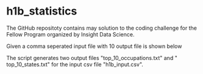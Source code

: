 # h1b_statistics

The GitHub repositoty contains may solution to the coding challenge for the Fellow Program organized by Insight Data Science.

Given a comma seperated input file with 10 output file is shown below



The script generates two output files "top_10_occupations.txt" and " top_10_states.txt" for the input csv file "h1b_input.csv".

